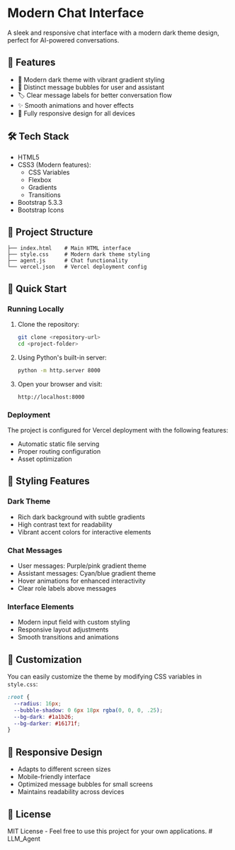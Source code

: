 # Modern Chat Interface

A sleek and responsive chat interface with a modern dark theme design, perfect for AI-powered conversations.

## 🌟 Features

- 🎨 Modern dark theme with vibrant gradient styling
- 💬 Distinct message bubbles for user and assistant
- 🏷️ Clear message labels for better conversation flow
- ✨ Smooth animations and hover effects
- 📱 Fully responsive design for all devices

## 🛠️ Tech Stack

- HTML5
- CSS3 (Modern features):
  - CSS Variables
  - Flexbox
  - Gradients
  - Transitions
- Bootstrap 5.3.3
- Bootstrap Icons

## 📂 Project Structure

```
├── index.html    # Main HTML interface
├── style.css     # Modern dark theme styling
├── agent.js      # Chat functionality
└── vercel.json   # Vercel deployment config
```

## 🚀 Quick Start

### Running Locally

1. Clone the repository:
   ```bash
   git clone <repository-url>
   cd <project-folder>
   ```

2. Using Python's built-in server:
   ```bash
   python -m http.server 8000
   ```

3. Open your browser and visit:
   ```
   http://localhost:8000
   ```

### Deployment

The project is configured for Vercel deployment with the following features:
- Automatic static file serving
- Proper routing configuration
- Asset optimization

## 💅 Styling Features

### Dark Theme
- Rich dark background with subtle gradients
- High contrast text for readability
- Vibrant accent colors for interactive elements

### Chat Messages
- User messages: Purple/pink gradient theme
- Assistant messages: Cyan/blue gradient theme
- Hover animations for enhanced interactivity
- Clear role labels above messages

### Interface Elements
- Modern input field with custom styling
- Responsive layout adjustments
- Smooth transitions and animations

## 🔧 Customization

You can easily customize the theme by modifying CSS variables in `style.css`:

```css
:root {
  --radius: 16px;
  --bubble-shadow: 0 6px 18px rgba(0, 0, 0, .25);
  --bg-dark: #1a1b26;
  --bg-darker: #16171f;
}
```

## 📱 Responsive Design

- Adapts to different screen sizes
- Mobile-friendly interface
- Optimized message bubbles for small screens
- Maintains readability across devices

## 📄 License

MIT License - Feel free to use this project for your own applications.
#   L L M _ A g e n t 
 
 
